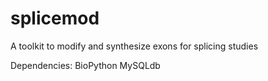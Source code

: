 # splicemod
A toolkit to modify and synthesize exons for splicing studies

Dependencies:
BioPython
MySQLdb
